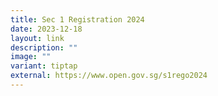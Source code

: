 ```yaml
---
title: Sec 1 Registration 2024
date: 2023-12-18
layout: link
description: ""
image: ""
variant: tiptap
external: https://www.open.gov.sg/s1rego2024
---
```

